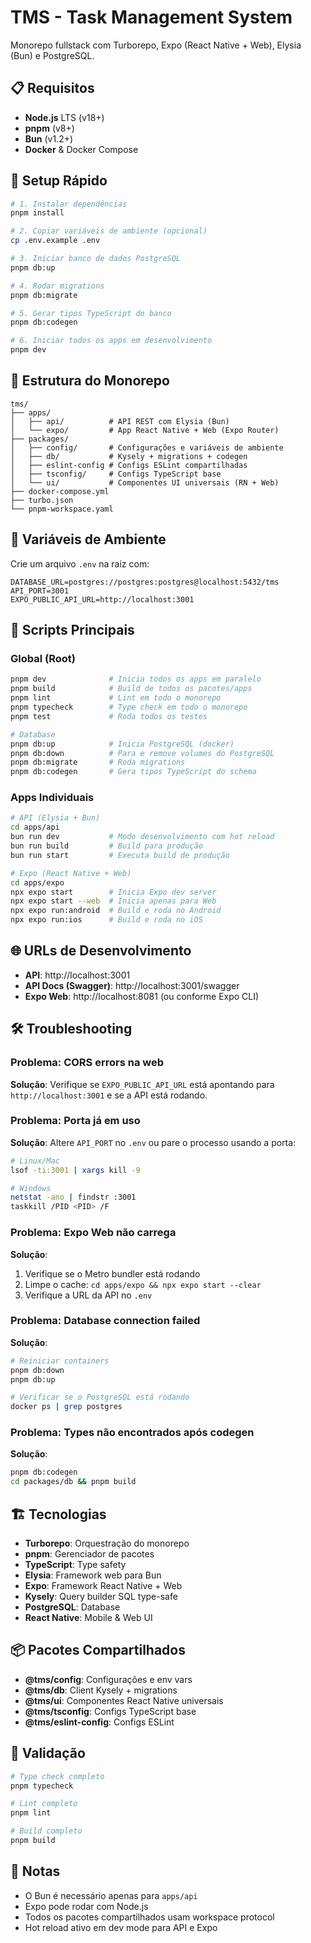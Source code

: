 # TMS - Task Management System

Monorepo fullstack com Turborepo, Expo (React Native + Web), Elysia (Bun) e PostgreSQL.

## 📋 Requisitos

- **Node.js** LTS (v18+)
- **pnpm** (v8+)
- **Bun** (v1.2+)
- **Docker** & Docker Compose

## 🚀 Setup Rápido

```bash
# 1. Instalar dependências
pnpm install

# 2. Copiar variáveis de ambiente (opcional)
cp .env.example .env

# 3. Iniciar banco de dados PostgreSQL
pnpm db:up

# 4. Rodar migrations
pnpm db:migrate

# 5. Gerar tipos TypeScript do banco
pnpm db:codegen

# 6. Iniciar todos os apps em desenvolvimento
pnpm dev
```

## 📁 Estrutura do Monorepo

```
tms/
├── apps/
│   ├── api/          # API REST com Elysia (Bun)
│   └── expo/         # App React Native + Web (Expo Router)
├── packages/
│   ├── config/       # Configurações e variáveis de ambiente
│   ├── db/           # Kysely + migrations + codegen
│   ├── eslint-config # Configs ESLint compartilhadas
│   ├── tsconfig/     # Configs TypeScript base
│   └── ui/           # Componentes UI universais (RN + Web)
├── docker-compose.yml
├── turbo.json
└── pnpm-workspace.yaml
```

## 🔧 Variáveis de Ambiente

Crie um arquivo `.env` na raiz com:

```env
DATABASE_URL=postgres://postgres:postgres@localhost:5432/tms
API_PORT=3001
EXPO_PUBLIC_API_URL=http://localhost:3001
```

## 📜 Scripts Principais

### Global (Root)

```bash
pnpm dev              # Inicia todos os apps em paralelo
pnpm build            # Build de todos os pacotes/apps
pnpm lint             # Lint em todo o monorepo
pnpm typecheck        # Type check em todo o monorepo
pnpm test             # Roda todos os testes

# Database
pnpm db:up            # Inicia PostgreSQL (docker)
pnpm db:down          # Para e remove volumes do PostgreSQL
pnpm db:migrate       # Roda migrations
pnpm db:codegen       # Gera tipos TypeScript do schema
```

### Apps Individuais

```bash
# API (Elysia + Bun)
cd apps/api
bun run dev           # Modo desenvolvimento com hot reload
bun run build         # Build para produção
bun run start         # Executa build de produção

# Expo (React Native + Web)
cd apps/expo
npx expo start        # Inicia Expo dev server
npx expo start --web  # Inicia apenas para Web
npx expo run:android  # Build e roda no Android
npx expo run:ios      # Build e roda no iOS
```

## 🌐 URLs de Desenvolvimento

- **API**: http://localhost:3001
- **API Docs (Swagger)**: http://localhost:3001/swagger
- **Expo Web**: http://localhost:8081 (ou conforme Expo CLI)

## 🛠️ Troubleshooting

### Problema: CORS errors na web

**Solução**: Verifique se `EXPO_PUBLIC_API_URL` está apontando para `http://localhost:3001` e se a API está rodando.

### Problema: Porta já em uso

**Solução**: Altere `API_PORT` no `.env` ou pare o processo usando a porta:
```bash
# Linux/Mac
lsof -ti:3001 | xargs kill -9

# Windows
netstat -ano | findstr :3001
taskkill /PID <PID> /F
```

### Problema: Expo Web não carrega

**Solução**:
1. Verifique se o Metro bundler está rodando
2. Limpe o cache: `cd apps/expo && npx expo start --clear`
3. Verifique a URL da API no `.env`

### Problema: Database connection failed

**Solução**:
```bash
# Reiniciar containers
pnpm db:down
pnpm db:up

# Verificar se o PostgreSQL está rodando
docker ps | grep postgres
```

### Problema: Types não encontrados após codegen

**Solução**:
```bash
pnpm db:codegen
cd packages/db && pnpm build
```

## 🏗️ Tecnologias

- **Turborepo**: Orquestração do monorepo
- **pnpm**: Gerenciador de pacotes
- **TypeScript**: Type safety
- **Elysia**: Framework web para Bun
- **Expo**: Framework React Native + Web
- **Kysely**: Query builder SQL type-safe
- **PostgreSQL**: Database
- **React Native**: Mobile & Web UI

## 📦 Pacotes Compartilhados

- **@tms/config**: Configurações e env vars
- **@tms/db**: Client Kysely + migrations
- **@tms/ui**: Componentes React Native universais
- **@tms/tsconfig**: Configs TypeScript base
- **@tms/eslint-config**: Configs ESLint

## 🧪 Validação

```bash
# Type check completo
pnpm typecheck

# Lint completo
pnpm lint

# Build completo
pnpm build
```

## 📝 Notas

- O Bun é necessário apenas para `apps/api`
- Expo pode rodar com Node.js
- Todos os pacotes compartilhados usam workspace protocol
- Hot reload ativo em dev mode para API e Expo
